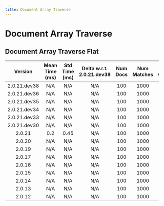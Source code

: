 ```yaml
---
title: Document Array Traverse
---
```

# Document Array Traverse

## Document Array Traverse Flat

| Version | Mean Time (ms) | Std Time (ms) | Delta w.r.t. 2.0.21.dev38 | Num Docs | Num Matches | Num Chunks | Traversal Paths | Memmap | Iterations |
| :---: | :---: | :---: | :---: | :---: | :---: | :---: | :---: | :---: | :---: |
| 2.0.21.dev38 | N/A | N/A | N/A | 100 | 1000 | 1000 | ['m'] | True | 5 |
| 2.0.21.dev36 | N/A | N/A | N/A | 100 | 1000 | 1000 | ['m'] | True | 5 |
| 2.0.21.dev35 | N/A | N/A | N/A | 100 | 1000 | 1000 | ['m'] | True | 5 |
| 2.0.21.dev34 | N/A | N/A | N/A | 100 | 1000 | 1000 | ['m'] | True | 5 |
| 2.0.21.dev33 | N/A | N/A | N/A | 100 | 1000 | 1000 | ['m'] | True | 5 |
| 2.0.21.dev30 | N/A | N/A | N/A | 100 | 1000 | 1000 | ['m'] | True | 5 |
| 2.0.21 | 0.2 | 0.45 | N/A | 100 | 1000 | 1000 | ['m'] | True | 5 |
| 2.0.20 | N/A | N/A | N/A | 100 | 1000 | 1000 | ['m'] | True | 5 |
| 2.0.19 | N/A | N/A | N/A | 100 | 1000 | 1000 | ['m'] | True | 5 |
| 2.0.17 | N/A | N/A | N/A | 100 | 1000 | 1000 | ['m'] | True | 5 |
| 2.0.16 | N/A | N/A | N/A | 100 | 1000 | 1000 | ['m'] | True | 5 |
| 2.0.15 | N/A | N/A | N/A | 100 | 1000 | 1000 | ['m'] | True | 5 |
| 2.0.14 | N/A | N/A | N/A | 100 | 1000 | 1000 | ['m'] | True | 5 |
| 2.0.13 | N/A | N/A | N/A | 100 | 1000 | 1000 | ['m'] | True | 5 |
| 2.0.12 | N/A | N/A | N/A | 100 | 1000 | 1000 | ['m'] | True | 5 |
